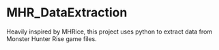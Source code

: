 # MHR_DataExtraction
Heavily inspired by MHRice, this project uses python to extract data from Monster Hunter Rise game files.
